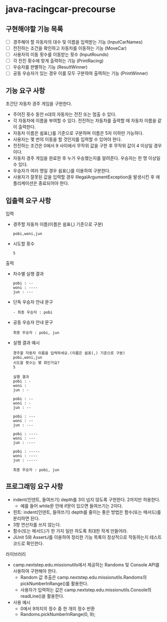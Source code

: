 # java-racingcar-precourse
## 구현해야할 기능 목록
- [ ] 경주해야 할 자동차의 대수 및 이름을 입력받는 기능 (InputCarNames)
- [ ] 전진하는 조건을 확인하고 자동차를 이동하는 기능 (MoveCar)
- [ ] 사용자의 이동 횟수를 이동받는 횟수 (InputRounds)
- [ ] 각 전진 횟수에 맞게 출력하는 기능 (PrintRacing)
- [ ] 우승자를 판별하는 기능 (ResultWinner)
- [ ] 공동 우승자가 있는 경우 이를 모두 구분하여 출력하는 기능 (PrintWinner)

## 기능 요구 사항
초간단 자동차 경주 게임을 구현한다.
- 주어진 횟수 동안 n대의 자동차는 전진 또는 멈출 수 있다.
- 각 자동차에 이름을 부여할 수 있다. 전진하는 자동차를 출력할 때 자동차 이름을 같이 출력한다.
- 자동차 이름은 쉼표(,)를 기준으로 구분하며 이름은 5자 이하만 가능하다.
- 사용자는 몇 번의 이동을 할 것인지를 입력할 수 있어야 한다.
- 전진하는 조건은 0에서 9 사이에서 무작위 값을 구한 후 무작위 값이 4 이상일 경우이다.
- 자동차 경주 게임을 완료한 후 누가 우승했는지를 알려준다. 우승자는 한 명 이상일 수 있다.
- 우승자가 여러 명일 경우 쉼표(,)를 이용하여 구분한다.
- 사용자가 잘못된 값을 입력할 경우 IllegalArgumentException을 발생시킨 후 애플리케이션은 종료되어야 한다.

## 입출력 요구 사항
입력
- 경주할 자동차 이름(이름은 쉼표(,) 기준으로 구분)
  ```angular2html
  pobi,woni,jun
  ```

- 시도할 횟수
  ```angular2html
  5
  ```
  
출력
- 차수별 실행 결과
  ```angular2html
  pobi : --
  woni : ----
  jun : ---
  ```
- 단독 우승자 안내 문구
  ```angular2html
  - 최종 우승자 : pobi
  ```
- 공동 우승자 안내 문구
  ```angular2html
  최종 우승자 : pobi, jun
  ```
- 실행 결과 예시
  ```angular2html
  경주할 자동차 이름을 입력하세요.(이름은 쉼표(,) 기준으로 구분)
  pobi,woni,jun
  시도할 횟수는 몇 회인가요?
  5
  
  실행 결과
  pobi : -
  woni :
  jun : -
  
  pobi : --
  woni : -
  jun : --
  
  pobi : ---
  woni : --
  jun : ---
  
  pobi : ----
  woni : ---
  jun : ----
  
  pobi : -----
  woni : ----
  jun : -----
  
  최종 우승자 : pobi, jun
  ```

## 프로그래밍 요구 사항
- indent(인덴트, 들여쓰기) depth를 3이 넘지 않도록 구현한다. 2까지만 허용한다.
    - 예를 들어 while문 안에 if문이 있으면 들여쓰기는 2이다.
- 힌트: indent(인덴트, 들여쓰기) depth를 줄이는 좋은 방법은 함수(또는 메서드)를 분리하면 된다.
- 3항 연산자를 쓰지 않는다.
- 함수(또는 메서드)가 한 가지 일만 하도록 최대한 작게 만들어라.
- JUnit 5와 AssertJ를 이용하여 정리한 기능 목록이 정상적으로 작동하는지 테스트 코드로 확인한다.

라이브러리
- camp.nextstep.edu.missionutils에서 제공하는 Randoms 및 Console API를 사용하여 구현해야 한다.
  - Random 값 추출은 camp.nextstep.edu.missionutils.Randoms의 pickNumberInRange()를 활용한다. 
  - 사용자가 입력하는 값은 camp.nextstep.edu.missionutils.Console의 readLine()을 활용한다.
- 사용 예시
  - 0에서 9까지의 정수 중 한 개의 정수 반환
  - Randoms.pickNumberInRange(0, 9);